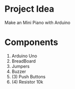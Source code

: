 # Project Idea 
Make an Mini Piano with Arduino

# Components
1. Arduino Uno
2. BreadBoard
3. Jumpers
4. Buzzer
5. (3) Push Buttons
6. (4) Resistor 10k
